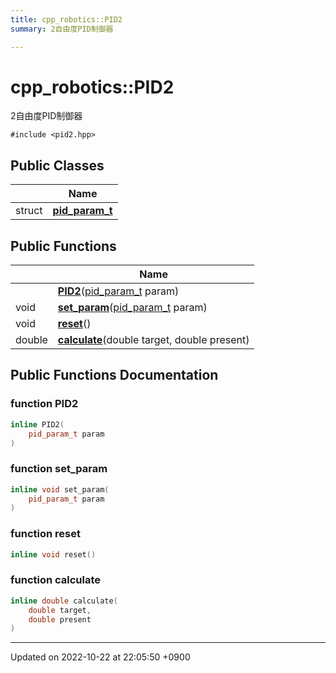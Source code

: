 ```yaml
---
title: cpp_robotics::PID2
summary: 2自由度PID制御器 

---
```


# cpp_robotics::PID2



2自由度PID制御器 


`#include <pid2.hpp>`

## Public Classes

|                | Name           |
| -------------- | -------------- |
| struct | **[pid_param_t](/cpp_robotics/doxybook/Classes/structcpp__robotics_1_1PID2_1_1pid__param__t/)**  |

## Public Functions

|                | Name           |
| -------------- | -------------- |
| | **[PID2](/cpp_robotics/doxybook/Classes/classcpp__robotics_1_1PID2/#function-pid2)**([pid_param_t](/cpp_robotics/doxybook/Classes/structcpp__robotics_1_1PID2_1_1pid__param__t/) param) |
| void | **[set_param](/cpp_robotics/doxybook/Classes/classcpp__robotics_1_1PID2/#function-set-param)**([pid_param_t](/cpp_robotics/doxybook/Classes/structcpp__robotics_1_1PID2_1_1pid__param__t/) param) |
| void | **[reset](/cpp_robotics/doxybook/Classes/classcpp__robotics_1_1PID2/#function-reset)**() |
| double | **[calculate](/cpp_robotics/doxybook/Classes/classcpp__robotics_1_1PID2/#function-calculate)**(double target, double present) |

## Public Functions Documentation

### function PID2

```cpp
inline PID2(
    pid_param_t param
)
```


### function set_param

```cpp
inline void set_param(
    pid_param_t param
)
```


### function reset

```cpp
inline void reset()
```


### function calculate

```cpp
inline double calculate(
    double target,
    double present
)
```


-------------------------------

Updated on 2022-10-22 at 22:05:50 +0900